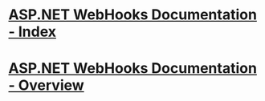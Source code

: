 # [ASP.NET WebHooks Documentation - Index](index.md)
# [ASP.NET WebHooks Documentation - Overview](overview.md)
